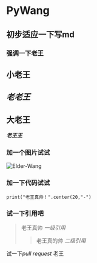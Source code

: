 # PyWang #
## 初步适应一下写md ##
### 强调一下老王 ###
小老王  
------  
*老老王*  
------  
**大老王**  
------
***老王王***  
  
### 加一个图片试试
![Elder-Wang](https://timgsa.baidu.com/timg?image&quality=80&size=b9999_10000&sec=1533103840975&di=d9e4100982500e9caaaaae2c31dc7863&imgtype=0&src=http%3A%2F%2Fimg1.cache.netease.com%2Fcatchpic%2F1%2F17%2F177EC6D7D889AC33F402BD5B5B836068.jpg)

### 加一下代码试试
`print("老王真帅！".center(20,"-")`

### 试一下引用吧
>老王真帅 *一级引用*   
>>老王真的帅 *二级引用*

试一下*pull request* 老王
